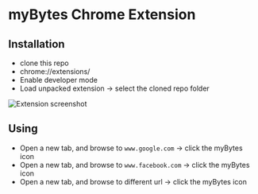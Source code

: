 myBytes Chrome Extension
========================

## Installation

* clone this repo
* chrome://extensions/
* Enable developer mode
* Load unpacked extension -> select the cloned repo folder

![Extension screenshot](https://f.cloud.github.com/assets/227505/1191069/b5f37816-2446-11e3-8165-71fd19ec9be1.png)

## Using

* Open a new tab, and browse to `www.google.com` -> click the myBytes icon
* Open a new tab, and browse to `www.facebook.com` -> click the myBytes icon
* Open a new tab, and browse to different url -> click the myBytes icon
